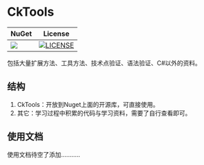 # CkTools

| NuGet | License |
|--|--|
| [![](https://img.shields.io/nuget/v/CkTools.svg)](https://www.nuget.org/packages/CkTools)| [![LICENSE](https://img.shields.io/badge/license-Anti%20996-blue.svg)](https://github.com/996icu/996.ICU/blob/master/LICENSE) |

包括大量扩展方法、工具方法、技术点验证、语法验证、C#以外的资料。

## 结构
1. CkTools：开放到Nuget上面的开源库，可直接使用。
2. 其它：学习过程中积累的代码与学习资料，需要了自行查看即可。


## 使用文档
使用文档待空了添加...........


